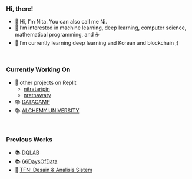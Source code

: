 ### Hi, there!

- 👋 Hi, I’m Nita. You can also call me Ni.
- 👀 I’m interested in machine learning, deep learning, computer science, mathematical programming, and :coffee:
- 🌱 I’m currently learning deep learning and Korean and blockchain ;)

<br>

### Currently Working On

- 🔗 other projects on Replit
   - [nitrataripin](https://replit.com/@nitrataripin)
   - [nratnawaty](https://replit.com/@nratnawaty)
- 📚 [DATACAMP](https://github.com/nitrataripin/PROJECTS/blob/main/DATACAMP/README.md)
- 📚 [ALCHEMY UNIVERSITY](https://github.com/nitrataripin/PROJECTS/tree/main/2022%20ALCHEMY%20UNIVERSITY)

<br>

### Previous Works

- 📚 [DQLAB](https://github.com/nitrataripin/PROJECTS/blob/main/DQLAB_SUMMARY/README.md#dqlab)
- 📚 [66DaysOfData](https://github.com/nitrataripin/66DaysOfDataNotes)
- 🏫 [TFN: Desain & Analisis Sistem](https://github.com/nitrataripin/TFN-Desain-dan-Analisis-Sistem)

<!---
nitrataripin/nitrataripin is a ✨ special ✨ repository because its `README.md` (this file) appears on your GitHub profile.
You can click the Preview link to take a look at your changes.
--->

<!---
- 💞️ I’m looking to collaborate on ...
- 📫 How to reach me ...
(ini harusnya di line #3 & 4)
--->
